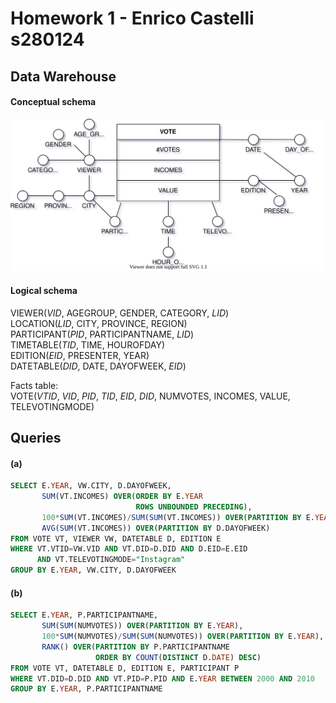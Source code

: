 # Homework 1 - Enrico Castelli s280124

## Data Warehouse

#### Conceptual schema

![conceptual](conceptual_schema.svg)

#### Logical schema

VIEWER(_VID_, AGEGROUP, GENDER, CATEGORY, _LID_)  
LOCATION(_LID_, CITY, PROVINCE, REGION)  
PARTICIPANT(_PID_, PARTICIPANTNAME, _LID_)  
TIMETABLE(_TID_, TIME, HOUROFDAY)  
EDITION(_EID_, PRESENTER, YEAR)  
DATETABLE(_DID_, DATE, DAYOFWEEK, _EID_)  

Facts table:  
VOTE(_VTID_, _VID_, _PID_, _TID_, _EID_, _DID_, NUMVOTES, INCOMES, VALUE, TELEVOTINGMODE)

## Queries

#### (a)

```sql
SELECT E.YEAR, VW.CITY, D.DAYOFWEEK,
       SUM(VT.INCOMES) OVER(ORDER BY E.YEAR
                            ROWS UNBOUNDED PRECEDING),
       100*SUM(VT.INCOMES)/SUM(SUM(VT.INCOMES)) OVER(PARTITION BY E.YEAR),
       AVG(SUM(VT.INCOMES)) OVER(PARTITION BY D.DAYOFWEEK)
FROM VOTE VT, VIEWER VW, DATETABLE D, EDITION E
WHERE VT.VTID=VW.VID AND VT.DID=D.DID AND D.EID=E.EID
      AND VT.TELEVOTINGMODE="Instagram"
GROUP BY E.YEAR, VW.CITY, D.DAYOFWEEK
```

#### (b)

```sql
SELECT E.YEAR, P.PARTICIPANTNAME,
       SUM(SUM(NUMVOTES)) OVER(PARTITION BY E.YEAR),
       100*SUM(NUMVOTES)/SUM(SUM(NUMVOTES)) OVER(PARTITION BY E.YEAR),
       RANK() OVER(PARTITION BY P.PARTICIPANTNAME
                   ORDER BY COUNT(DISTINCT D.DATE) DESC)
FROM VOTE VT, DATETABLE D, EDITION E, PARTICIPANT P
WHERE VT.DID=D.DID AND VT.PID=P.PID AND E.YEAR BETWEEN 2000 AND 2010
GROUP BY E.YEAR, P.PARTICIPANTNAME
```
